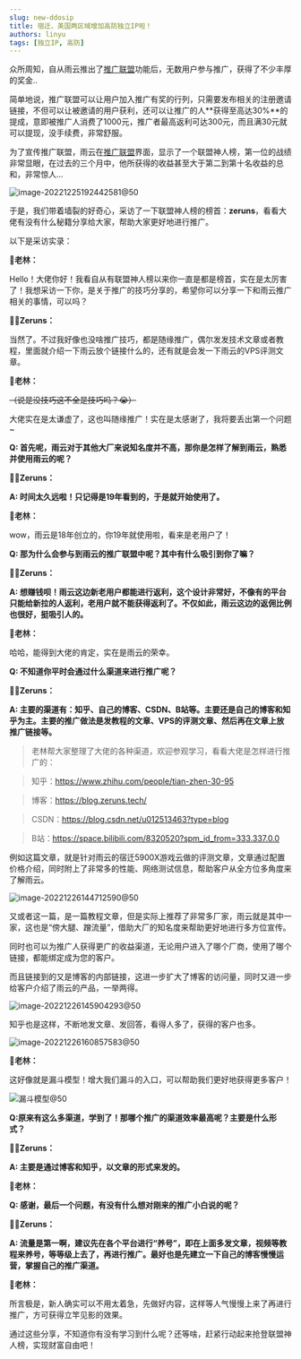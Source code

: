 ```yaml
---
slug: new-ddosip
title: 宿迁、美国两区域增加高防独立IP啦！
authors: linyu
tags: [独立IP, 高防]
---
```


众所周知，自从雨云推出了[推广联盟][推广联盟]功能后，无数用户参与推广，获得了不少丰厚的奖金..

简单地说，推广联盟可以让用户加入推广有奖的行列，只需要发布相关的注册邀请链接，不但可以让被邀请的用户获利，还可以让推广的人**获得至高达30%**的提成，意即被推广人消费了1000元，推广者最高返利可达300元，而且满30元就可以提现，没手续费，非常舒服。
<!--truncate-->

为了宣传推广联盟，雨云在[推广联盟][推广联盟]界面，显示了一个联盟神人榜，第一位的战绩非常显眼，在过去的三个月中，他所获得的收益甚至大于第二到第十名收益的总和，非常惊人...

![image-20221225192442581@50](./assets/image-20221225192442581.png)

于是，我们带着墙裂的好奇心，采访了一下联盟神人榜的榜首：**zeruns**，看看大佬有没有什么秘籍分享给大家，帮助大家更好地进行推广。

以下是采访实录：

🙋**老林：**

Hello！大佬你好！我看自从有联盟神人榜以来你一直是都是榜首，实在是太厉害了！我想采访一下你，是关于推广的技巧分享的，希望你可以分享一下和雨云推广相关的事情，可以吗？

🧑‍💻**Zeruns：**

当然了。不过我好像也没啥推广技巧，都是随缘推广，偶尔发发技术文章或者教程，里面就介绍一下雨云放个链接什么的，还有就是会发一下雨云的VPS评测文章。

🙋**老林：**

~~（说是没技巧这不全是技巧吗？😭）~~

大佬实在是太谦虚了，这也叫随缘推广！实在是太感谢了，我将要丢出第一个问题~

**Q: 首先呢，雨云对于其他大厂来说知名度并不高，那你是怎样了解到雨云，熟悉并使用雨云的呢？**

🧑‍💻**Zeruns：**

**A: 时间太久远啦！只记得是19年看到的，于是就开始使用了。**

🙋**老林：**

wow，雨云是18年创立的，你19年就使用啦，看来是老用户了！

**Q: 那为什么会参与到雨云的推广联盟中呢？其中有什么吸引到你了嘛？**

🧑‍💻**Zeruns：**

**A: 想赚钱呗！雨云这边新老用户都能进行返利，这个设计非常好，不像有的平台只能给新拉的人返利，老用户就不能获得返利了。不仅如此，雨云这边的返佣比例也很好，挺吸引人的。**

🙋**老林：**

哈哈，能得到大佬的肯定，实在是雨云的荣幸。

**Q: 不知道你平时会通过什么渠道来进行推广呢？**

🧑‍💻**Zeruns：**

**A: 主要的渠道有：知乎、自己的博客、CSDN、B站等。主要还是自己的博客和知乎为主。主要的推广做法是发教程的文章、VPS的评测文章、然后再在文章上放推广链接等。**

>  老林帮大家整理了大佬的各种渠道，欢迎参观学习，看看大佬是怎样进行推广的：

>  知乎：https://www.zhihu.com/people/tian-zhen-30-95

>  博客：https://blog.zeruns.tech/

>  CSDN：https://blog.csdn.net/u012513463?type=blog

>  B站：https://space.bilibili.com/8320520?spm_id_from=333.337.0.0

例如这篇文章，就是针对雨云的宿迁5900X游戏云做的评测文章，文章通过配置价格介绍，同时附上了非常多的性能、网络测试信息，帮助客户从全方位多角度来了解雨云。

![image-20221226144712590@50](./assets/image-20221226144712590.png)

又或者这一篇，是一篇教程文章，但是实际上推荐了非常多厂家，雨云就是其中一家，这也是“傍大腿、蹭流量”，借助大厂的知名度来帮助更好地进行多方位宣传。

同时也可以为推广人获得更广的收益渠道，无论用户进入了哪个厂商，使用了哪个链接，都能绑定成为您的客户。

而且链接到的又是博客的内部链接，这进一步扩大了博客的访问量，同时又进一步给客户介绍了雨云的产品，一举两得。

![image-20221226145904293@50](./assets/image-20221226145904293.png)

知乎也是这样，不断地发文章、发回答，看得人多了，获得的客户也多。

![image-20221226160857583@50](./assets/image-20221226160857583.png)

🙋**老林：**

这好像就是漏斗模型！增大我们漏斗的入口，可以帮助我们更好地获得更多客户！

![漏斗模型@50](./assets/elYgLPcgvfCNI92l84SU.png)

**Q:原来有这么多渠道，学到了！那哪个推广的渠道效率最高呢？主要是什么形式？**

🧑‍💻**Zeruns：**

**A: 主要是通过博客和知乎，以文章的形式来发的。**

🙋**老林：**

**Q: 感谢，最后一个问题，有没有什么想对刚来的推广小白说的呢？**

🧑‍💻**Zeruns：**

**A: 流量是第一啊，建议先在各个平台进行“养号”，即在上面多发文章，视频等教程来养号，等等级上去了，再进行推广。最好也是先建立一下自己的博客慢慢运营，掌握自己的推广渠道。**

🙋**老林：**

所言极是，新人确实可以不用太着急，先做好内容，这样等人气慢慢上来了再进行推广，方可获得立竿见影的效果。

通过这些分享，不知道你有没有学习到什么呢？还等啥，赶紧行动起来抢登联盟神人榜，实现财富自由吧！

[推广联盟]: https://app.rainyun.com/agent